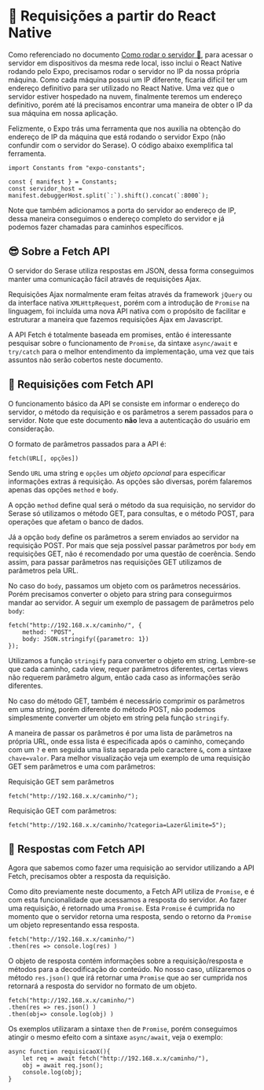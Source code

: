 # 📲 Requisições a partir do React Native

Como referenciado no documento [Como rodar o servidor 🤔](../README.md), para acessar o servidor em dispositivos da mesma rede local, isso inclui o React Native rodando pelo Expo, precisamos rodar o servidor no IP da nossa própria máquina. Como cada máquina possui um IP diferente, ficaria difícil ter um endereço definitivo para ser utilizado no React Native. Uma vez que o servidor estiver hospedado na nuvem, finalmente teremos um endereço definitivo, porém até lá precisamos encontrar uma maneira de obter o IP da sua máquina em nossa aplicação.

Felizmente, o Expo trás uma ferramenta que nos auxilia na obtenção do endereço de IP da máquina que está rodando o servidor Expo (não confundir com o servidor do Serase). O código abaixo exemplifica tal ferramenta.
```
import Constants from "expo-constants";
  
const { manifest } = Constants;
const servidor_host = manifest.debuggerHost.split(`:`).shift().concat(`:8000`);
```
Note que também adicionamos a porta do servidor ao endereço de IP, dessa maneira conseguimos o endereço completo do servidor e já podemos fazer chamadas para caminhos específicos.

## 😎 Sobre a Fetch API

O servidor do Serase utiliza respostas em JSON, dessa forma conseguimos manter uma comunicação fácil através de requisições Ajax.

Requisições Ajax normalmente eram feitas através da framework `jQuery` ou da interface nativa `XMLHttpRequest`, porém com a introdução de `Promise` na linguagem, foi incluída uma nova API nativa com o propósito de facilitar e estruturar a maneira que fazemos requisições Ajax em Javascript.

A API Fetch é totalmente baseada em promises, então é interessante pesquisar sobre o funcionamento de `Promise`, da sintaxe `async/await` e `try/catch` para o melhor entendimento da implementação, uma vez que tais assuntos não serão cobertos neste documento.

## 👋 Requisições com Fetch API

O funcionamento básico da API se consiste em informar o endereço do servidor, o método da requisição e os parâmetros a serem passados para o servidor. Note que este documento **não** leva a autenticação do usuário em consideração.

O formato de parâmetros passados para a API é:
```
fetch(URL[, opções])
```
Sendo `URL` uma string e `opções` um *objeto opcional* para especificar informações extras á requisição. As opções são diversas, porém falaremos apenas das opções `method` e `body`.

A opção `method` define qual será o método da sua requisição, no servidor do Serase só utilizamos o método GET, para consultas, e o método POST, para operações que afetam o banco de dados.

Já a opção `body` define os parâmetros a serem enviados ao servidor na requisição POST. Por mais que seja possível passar parâmetros por `body` em requisições GET, não é recomendado por uma questão de coerência. Sendo assim, para passar parâmetros nas requisições GET utilizamos de parâmetros pela URL.

No caso do `body`, passamos um objeto com os parâmetros necessários. Porém precisamos converter o objeto para string para conseguirmos mandar ao servidor. A seguir um exemplo de passagem de parâmetros pelo `body`:

```
fetch("http://192.168.x.x/caminho/", {
	method: "POST",
	body: JSON.stringify({parametro: 1})
});
```

Utilizamos a função `stringify` para converter o objeto em string. Lembre-se que cada caminho, cada view, requer parâmetros diferentes, certas views não requerem parâmetro algum, então cada caso as informações serão diferentes.

No caso do método GET, também é necessário comprimir os parâmetros em uma string, porém diferente do método POST, não podemos simplesmente converter um objeto em string pela função `stringify`.

A maneira de passar os parâmetros é por uma lista de parâmetros na própria URL, onde essa lista é especificada após o caminho, começando com um `?` e em seguida uma lista separada pelo caractere `&`, com a sintaxe `chave=valor`. Para melhor visualização veja um exemplo de uma requisição GET sem parâmetros e uma com parâmetros:

Requisição GET sem parâmetros
```
fetch("http://192.168.x.x/caminho/");
```

Requisição GET com parâmetros:
```
fetch("http://192.168.x.x/caminho/?categoria=Lazer&limite=5");
```

## 🤝 Respostas com Fetch API

Agora que sabemos como fazer uma requisição ao servidor utilizando a API Fetch, precisamos obter a resposta da requisição.

Como dito previamente neste documento, a Fetch API utiliza de `Promise`, e é com esta funcionalidade que acessamos a resposta do servidor. Ao fazer uma requisição, é retornado uma `Promise`. Esta `Promise` é cumprida no momento que o servidor retorna uma resposta, sendo o retorno da `Promise` um objeto representando essa resposta.
```
fetch("http://192.168.x.x/caminho/")
.then(res => console.log(res) )
```
O objeto de resposta contém informações sobre a requisição/resposta e métodos para a decodificação do conteúdo. No nosso caso, utilizaremos o método `res.json()` que irá retornar uma `Promise` que ao ser cumprida nos retornará a resposta do servidor no formato de um objeto.
```
fetch("http://192.168.x.x/caminho/")
.then(res => res.json() )
.then(obj=> console.log(obj) )
```

Os exemplos utilizaram a sintaxe `then` de `Promise`, porém conseguimos atingir o mesmo efeito com a sintaxe `async/await`, veja o exemplo:
```
async function requisicaoX(){
	let req = await fetch("http://192.168.x.x/caminho/"),
	obj = await req.json();
	console.log(obj);
}
```